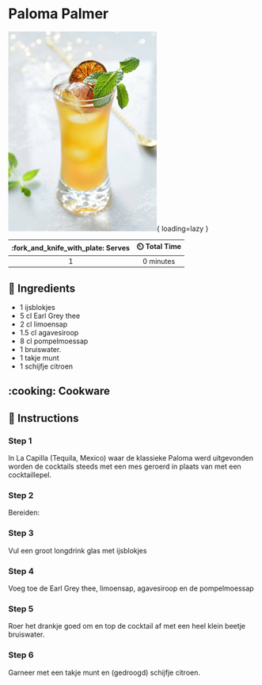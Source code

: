 # Paloma Palmer

![Paloma Palmer](../assets/images/paloma-palmer.png){ loading=lazy }

| :fork_and_knife_with_plate: Serves | :timer_clock: Total Time |
|:----------------------------------:|:-----------------------: |
| 1 | 0 minutes |

## :salt: Ingredients

- 1 ijsblokjes
- 5 cl Earl Grey thee
- 2 cl limoensap
- 1.5 cl agavesiroop
- 8 cl pompelmoessap
- 1 bruiswater.
- 1 takje munt
- 1 schijfje citroen

## :cooking: Cookware

## :pencil: Instructions

### Step 1

In La Capilla (Tequila, Mexico) waar de klassieke Paloma werd uitgevonden worden de cocktails steeds met een mes geroerd
in plaats van met een cocktaillepel.

### Step 2

Bereiden:

### Step 3

Vul een groot longdrink glas met ijsblokjes

### Step 4

Voeg toe de Earl Grey thee, limoensap, agavesiroop en de pompelmoessap

### Step 5

Roer het drankje goed om en top de cocktail af met een heel klein beetje bruiswater.

### Step 6

Garneer met een takje munt en (gedroogd) schijfje citroen.
